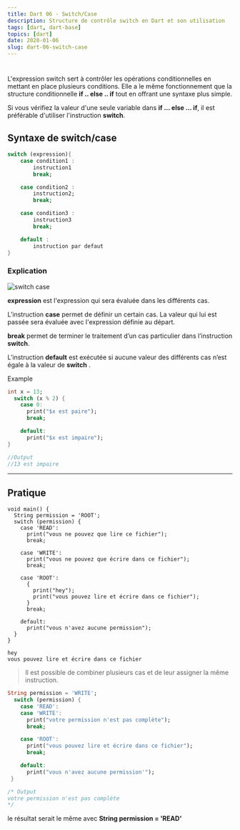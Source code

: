 ```yaml
---
title: Dart 06 - Switch/Case
description: Structure de contrôle switch en Dart et son utilisation
tags: [dart, dart-base]
topics: [dart]
date: 2020-01-06
slug: dart-06-switch-case
---
```


#

L'expression switch sert à contrôler les opérations conditionnelles en mettant en place plusieurs conditions. Elle a le même fonctionnement que la structure conditionnelle **if .. else .. if** tout en offrant une syntaxe plus simple.

Si vous vérifiez la valeur d'une seule variable dans **if ... else ... if**, il est préférable d'utiliser l'instruction **switch**.

## Syntaxe de switch/case

```dart
switch (expression){
    case condition1 :
        instruction1
        break;

    case condition2 :
        instruction2;
        break;

    case condition3 :
        instruction3
        break;

    default :
        instruction par defaut
}
```

### Explication

![switch case](/images/dart-base/switch.png)

**expression** est l'expression qui sera évaluée dans les différents cas.

L’instruction **case** permet de définir un certain cas. La valeur qui lui est passée sera évaluée avec l'expression définie au départ.

**break** permet de terminer le traitement d’un cas particulier dans l’instruction **switch**.

L’instruction **default** est exécutée si aucune valeur des différents cas n’est égale à la valeur de **switch** .

Example

```dart
int x = 13;
  switch (x % 2) {
    case 0:
      print("$x est paire");
      break;

    default:
      print("$x est impaire");
}

//Output
//13 est impaire
```

---

## Pratique

```dart[permission.dart]
void main() {
  String permission = 'ROOT';
  switch (permission) {
    case 'READ':
      print("vous ne pouvez que lire ce fichier");
      break;

    case 'WRITE':
      print("vous ne pouvez que écrire dans ce fichier");
      break;

    case 'ROOT':
      {
        print("hey");
        print("vous pouvez lire et écrire dans ce fichier");
      }
      break;

    default:
      print("vous n'avez aucune permission");
  }
}
```

```dart[output]
hey
vous pouvez lire et écrire dans ce fichier
```

> Il est possible de combiner plusieurs cas et de leur assigner la même instruction.

```dart
String permission = 'WRITE';
  switch (permission) {
    case 'READ':
    case 'WRITE':
      print("votre permission n'est pas complète");
      break;

    case 'ROOT':
      print("vous pouvez lire et écrire dans ce fichier");
      break;

    default:
      print("vous n'avez aucune permission'");
 }

/* Output
votre permission n'est pas complète
*/
```

le résultat serait le même avec **String permission = 'READ'**
